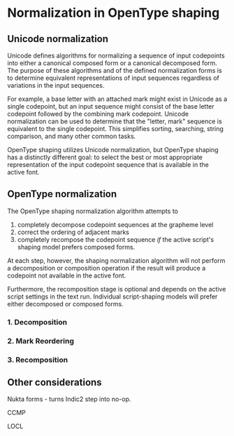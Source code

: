 # Normalization in OpenType shaping #

## Unicode normalization ##

Unicode defines algorithms for normalizing a sequence of input
codepoints into either a canonical composed form or a canonical
decomposed form. The purpose of these algorithms and of the defined
normalization forms is to determine equivalent representations of input
sequences regardless of variations in the input sequences.

For example, a base letter with an attached mark might exist in
Unicode as a single codepoint, but an input sequence might consist of
the base letter codepoint followed by the combining mark
codepoint. Unicode normalization can be used to determine that the
"letter, mark" sequence is equivalent to the single codepoint. This
simplifies sorting, searching, string comparison, and many other common
tasks.

OpenType shaping utilizes Unicode normalization, but OpenType
shaping has a distinctly different goal: to select the best or most
appropriate representation of the input codepoint sequence that is
available in the active font.

## OpenType normalization ##

The OpenType shaping normalization algorithm attempts to 

1. completely decompose codepoint sequences at the grapheme level
2. correct the ordering of adjacent marks
3. completely recompose the codepoint sequence _if_ the active
   script's shaping model prefers composed forms. 
   
At each step, however, the shaping normalization algorithm will not
perform a decomposition or composition operation if the result will
produce a codepoint not available in the active font. 

Furthermore, the recomposition stage is optional and depends on the
active script settings in the text run. Individual script-shaping
models will prefer either decomposed or composed forms.


### 1. Decomposition ###



### 2. Mark Reordering ###



### 3. Recomposition ###




## Other considerations ##

Nukta forms - turns Indic2 step into no-op.

CCMP

LOCL

